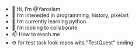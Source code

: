 - 👋 Hi, I’m @Yaroslam
- 👀 I’m interested in programming, history, pixelart
- 🌱 I’m currently learning python
- 💞️ I’m looking to collaborate 
- 📫 How to reach me 
- ⚙️ for test task look repos wits "TestQuest" ending

<!---
Yaroslam/Yaroslam is a ✨ special ✨ repository because its `README.md` (this file) appears on your GitHub profile.
You can click the Preview link to take a look at your changes.
--->
